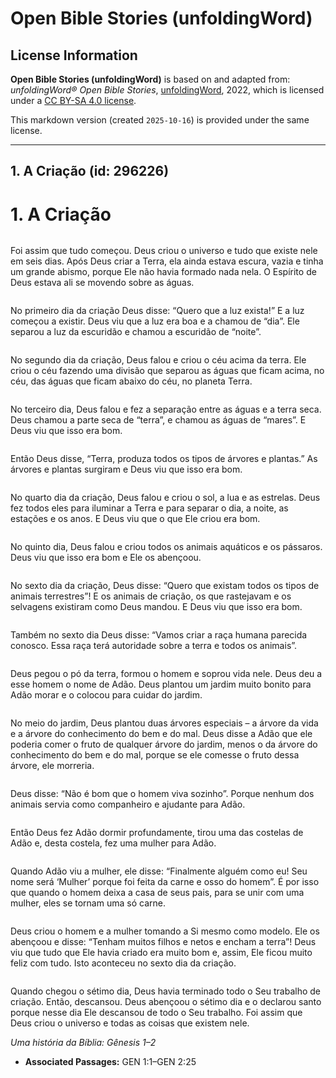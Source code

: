# Open Bible Stories (unfoldingWord)

## License Information

**Open Bible Stories (unfoldingWord)** is based on and adapted from: _unfoldingWord® Open Bible Stories_, [unfoldingWord](https://unfoldingword.org/utw), 2022, which is licensed under a [CC BY-SA 4.0 license](https://creativecommons.org/licenses/by-sa/4.0/legalcode.en).

This markdown version (created `2025-10-16`) is provided under the same license.



--------------------------------

## 1. A Criação (id: 296226)

1\. A Criação
=============

![]()

Foi assim que tudo começou. Deus criou o universo e tudo que existe nele em seis dias. Após Deus criar a Terra, ela ainda estava escura, vazia e tinha um grande abismo, porque Ele não havia formado nada nela. O Espírito de Deus estava ali se movendo sobre as águas.

![]()

No primeiro dia da criação Deus disse: “Quero que a luz exista!” E a luz começou a existir. Deus viu que a luz era boa e a chamou de “dia”. Ele separou a luz da escuridão e chamou a escuridão de “noite”.

![]()

No segundo dia da criação, Deus falou e criou o céu acima da terra. Ele criou o céu fazendo uma divisão que separou as águas que ficam acima, no céu, das águas que ficam abaixo do céu, no planeta Terra.

![]()

No terceiro dia, Deus falou e fez a separação entre as águas e a terra seca. Deus chamou a parte seca de “terra”, e chamou as águas de “mares”. E Deus viu que isso era bom.

![]()

Então Deus disse, “Terra, produza todos os tipos de árvores e plantas.” As árvores e plantas surgiram e Deus viu que isso era bom.

![]()

No quarto dia da criação, Deus falou e criou o sol, a lua e as estrelas. Deus fez todos eles para iluminar a Terra e para separar o dia, a noite, as estações e os anos. E Deus viu que o que Ele criou era bom.

![]()

No quinto dia, Deus falou e criou todos os animais aquáticos e os pássaros. Deus viu que isso era bom e Ele os abençoou.

![]()

No sexto dia da criação, Deus disse: “Quero que existam todos os tipos de animais terrestres”! E os animais de criação, os que rastejavam e os selvagens existiram como Deus mandou. E Deus viu que isso era bom.

![]()

Também no sexto dia Deus disse: “Vamos criar a raça humana parecida conosco. Essa raça terá autoridade sobre a terra e todos os animais”.

![]()

Deus pegou o pó da terra, formou o homem e soprou vida nele. Deus deu a esse homem o nome de Adão. Deus plantou um jardim muito bonito para Adão morar e o colocou para cuidar do jardim.

![]()

No meio do jardim, Deus plantou duas árvores especiais – a árvore da vida e a árvore do conhecimento do bem e do mal. Deus disse a Adão que ele poderia comer o fruto de qualquer árvore do jardim, menos o da árvore do conhecimento do bem e do mal, porque se ele comesse o fruto dessa árvore, ele morreria.

![]()

Deus disse: “Não é bom que o homem viva sozinho”. Porque nenhum dos animais servia como companheiro e ajudante para Adão.

![]()

Então Deus fez Adão dormir profundamente, tirou uma das costelas de Adão e, desta costela, fez uma mulher para Adão.

![]()

Quando Adão viu a mulher, ele disse: “Finalmente alguém como eu! Seu nome será ‘Mulher’ porque foi feita da carne e osso do homem”. É por isso que quando o homem deixa a casa de seus pais, para se unir com uma mulher, eles se tornam uma só carne.

![]()

Deus criou o homem e a mulher tomando a Si mesmo como modelo. Ele os abençoou e disse: “Tenham muitos filhos e netos e encham a terra”! Deus viu que tudo que Ele havia criado era muito bom e, assim, Ele ficou muito feliz com tudo. Isto aconteceu no sexto dia da criação.

![]()

Quando chegou o sétimo dia, Deus havia terminado todo o Seu trabalho de criação. Então, descansou. Deus abençoou o sétimo dia e o declarou santo porque nesse dia Ele descansou de todo o Seu trabalho. Foi assim que Deus criou o universo e todas as coisas que existem nele.

*Uma história da Bíblia: Gênesis 1–2*

* **Associated Passages:** GEN 1:1–GEN 2:25


